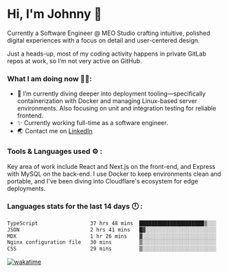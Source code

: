 # Hi, I'm Johnny 👋

Currently a Software Engineer @ MEO Studio crafting intuitive, polished digital experiences with a focus on detail and user-centered design.

Just a heads-up, most of my coding activity happens in private GitLab repos at work, so I’m not very active on GitHub.

### What I am doing now 🧑‍💻:

- 🔭 I’m currently diving deeper into deployment tooling—specifically containerization with Docker and managing Linux-based server environments. Also focusing on unit and integration testing for reliable frontend.
- ✨ Currently working full-time as a software engineer.
- 🌏 Contact me on [LinkedIn](https://www.linkedin.com/in/johchai/)

### Tools & Languages used ⚙️ :

Key area of work include React and Next.js on the front-end, and Express with MySQL on the back-end. I use Docker to keep environments clean and portable, and I've been diving into Cloudflare's ecosystem for edge deployments.

### Languages stats for the last 14 days 🕛 :

<!--START_SECTION:waka-->

```txt
TypeScript                 37 hrs 48 mins  █████████████████████▒░░░   85.00 %
JSON                       2 hrs 41 mins   █▓░░░░░░░░░░░░░░░░░░░░░░░   06.07 %
MDX                        1 hr 26 mins    ▓░░░░░░░░░░░░░░░░░░░░░░░░   03.24 %
Nginx configuration file   30 mins         ▒░░░░░░░░░░░░░░░░░░░░░░░░   01.13 %
CSS                        29 mins         ▒░░░░░░░░░░░░░░░░░░░░░░░░   01.10 %
```

<!--END_SECTION:waka-->

[![wakatime](https://wakatime.com/badge/user/0cd14e89-b357-451d-b5c1-4a79286fb5a6.svg)](https://wakatime.com/@0cd14e89-b357-451d-b5c1-4a79286fb5a6)
